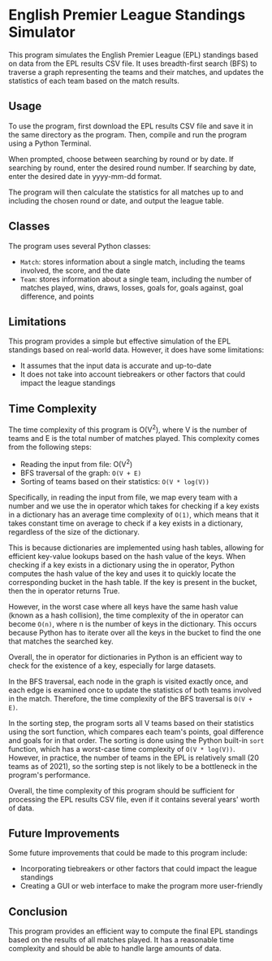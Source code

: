 # English Premier League Standings Simulator

This program simulates the English Premier League (EPL) standings based on data from the EPL results CSV file. It uses breadth-first search (BFS) to traverse a graph representing the teams and their matches, and updates the statistics of each team based on the match results.

## Usage

To use the program, first download the EPL results CSV file and save it in the same directory as the program. Then, compile and run the program using a Python Terminal.

When prompted, choose between searching by round or by date. If searching by round, enter the desired round number. If searching by date, enter the desired date in yyyy-mm-dd format.

The program will then calculate the statistics for all matches up to and including the chosen round or date, and output the league table.

## Classes

The program uses several Python classes:

- `Match`: stores information about a single match, including the teams involved, the score, and the date
- `Team`: stores information about a single team, including the number of matches played, wins, draws, losses, goals for, goals against, goal difference, and points


## Limitations

This program provides a simple but effective simulation of the EPL standings based on real-world data. However, it does have some limitations:

- It assumes that the input data is accurate and up-to-date
- It does not take into account tiebreakers or other factors that could impact the league standings

## Time Complexity

The time complexity of this program is  O(V<sup>2</sup>), where V is the number of teams and E is the total number of matches played. This complexity comes from the following steps:

* Reading the input from file: O(V<sup>2</sup>)
* BFS traversal of the graph: `O(V + E)`
* Sorting of teams based on their statistics: `O(V * log(V))`

Specifically, in reading the input from file, we map every team with a number and we use the in operator which takes for checking if a key exists in a dictionary has an average time complexity of `O(1)`, which means that it takes constant time on average to check if a key exists in a dictionary, regardless of the size of the dictionary.

This is because dictionaries are implemented using hash tables, allowing for efficient key-value lookups based on the hash value of the keys. When checking if a key exists in a dictionary using the in operator, Python computes the hash value of the key and uses it to quickly locate the corresponding bucket in the hash table. If the key is present in the bucket, then the in operator returns True.

However, in the worst case where all keys have the same hash value (known as a hash collision), the time complexity of the in operator can become `O(n)`, where n is the number of keys in the dictionary. This occurs because Python has to iterate over all the keys in the bucket to find the one that matches the searched key.

Overall, the in operator for dictionaries in Python is an efficient way to check for the existence of a key, especially for large datasets.

In the BFS traversal, each node in the graph is visited exactly once, and each edge is examined once to update the statistics of both teams involved in the match. Therefore, the time complexity of the BFS traversal is `O(V + E)`.

In the sorting step, the program sorts all V teams based on their statistics using the sort function, which compares each team's points, goal difference and goals for in that order. The sorting is done using the Python built-in `sort` function, which has a worst-case time complexity of `O(V * log(V))`. However, in practice, the number of teams in the EPL is relatively small (20 teams as of 2021), so the sorting step is not likely to be a bottleneck in the program's performance.

Overall, the time complexity of this program should be sufficient for processing the EPL results CSV file, even if it contains several years' worth of data.

## Future Improvements

Some future improvements that could be made to this program include:

- Incorporating tiebreakers or other factors that could impact the league standings
- Creating a GUI or web interface to make the program more user-friendly

## Conclusion

This program provides an efficient way to compute the final EPL standings based on the results of all matches played. It has a reasonable time complexity and should be able to handle large amounts of data.
